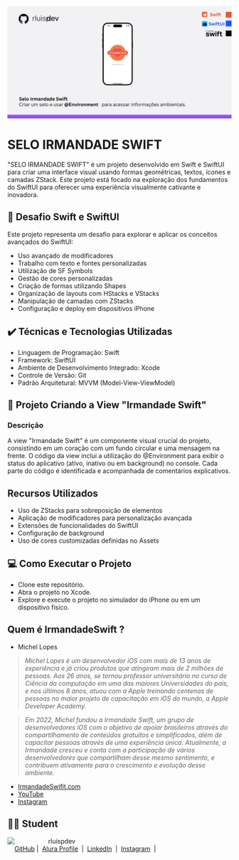 
![Template rluipdev](https://github.com/rluispdev/DesafioSeloIrmandadeSwift/blob/main/Template/rluispdev.png)
# SELO IRMANDADE SWIFT

"SELO IRMANDADE SWIFT" é um projeto desenvolvido em Swift e SwiftUI para criar uma interface visual usando formas geométricas, textos, ícones e camadas ZStack. Este projeto está focado na exploração dos fundamentos do SwiftUI para oferecer uma experiência visualmente cativante e inovadora.

## 🚀 Desafio Swift e SwiftUI

Este projeto representa um desafio para explorar e aplicar os conceitos avançados do SwiftUI:

- Uso avançado de modificadores
- Trabalho com texto e fontes personalizadas
- Utilização de SF Symbols
- Gestão de cores personalizadas
- Criação de formas utilizando Shapes
- Organização de layouts com HStacks e VStacks
- Manipulação de camadas com ZStacks
- Configuração e deploy em dispositivos iPhone

## ✔️ Técnicas e Tecnologias Utilizadas

- Linguagem de Programação: Swift
- Framework: SwiftUI
- Ambiente de Desenvolvimento Integrado: Xcode
- Controle de Versão: Git
- Padrão Arquitetural: MVVM (Model-View-ViewModel)

## 🎨  Projeto Criando a View "Irmandade Swift"
### Descrição

A view "Irmandade Swift" é um componente visual crucial do projeto, consistindo em um coração com um fundo circular e uma mensagem na frente. 
O código da view inclui a utilização do @Environment para exibir o status do aplicativo (ativo, inativo ou em background) no console. Cada 
parte do código é identificada e acompanhada de comentários explicativos.

## Recursos Utilizados

   - Uso de ZStacks para sobreposição de elementos
   - Aplicação de modificadores para personalização avançada
   - Extensões de funcionalidades do SwiftUI
   - Configuração de background
   - Uso de cores customizadas definidas no Assets

## 💻 Como Executar o Projeto

- Clone este repositório.
- Abra o projeto no Xcode.
-  Explore e execute o projeto no simulador do iPhone ou em um dispositivo físico.
  
 
## Quem é IrmandadeSwift ?
- Michel Lopes 

 >   _Michel Lopes é um desenvolvedor iOS com mais de 13 anos de experiência e já criou produtos que atingiram mais de 2 milhões de pessoas. Aos 26 anos, se tornou professor universitário
 no curso de Ciência da computação em uma das maiores Universidades do país, e nos últimos 8 anos, atuou com a Apple treinando centenas de pessoas no maior projeto de capacitação em iOS 
do mundo, a Apple Developer Academy._

  > _Em 2022, Michel fundou a Irmandade Swift, um grupo de desenvolvedores iOS com o objetivo de apoiar brasileiros através do compartilhamento de conteúdos gratuitos e simplificados, além
 de capacitar pessoas através de uma experiência única. Atualmente, a Irmandade cresceu e conta com a participação de vários desenvolvedores que compartilham desse mesmo sentimento, e
 contribuem ativamente para o crescimento e evolução desse ambiente._  
 
- [IrmandadeSwifit.com](https://www.irmandadeswift.com/sobre)
-  [YouTube](www.youtube.com/@irmandadeSwift)
-  [Instagram](https://www.instagram.com/irmandadeswift/)

## 👨‍💻 Student

<p>
    <img 
      align=left 
      margin=10 
      width=80 
      src="https://avatars.githubusercontent.com/u/128305083?s=96&v=4"
    />
    <p>&nbsp&nbsp&nbsprluispdev<br>
    &nbsp&nbsp&nbsp
    <a href="https://github.com/rluispdev">
    GitHub</a>&nbsp;|&nbsp;
     <a href="https://cursos.alura.com.br/user/rluisp"> Alura Profile</a>
&nbsp;|&nbsp;
    <a href="https://www.linkedin.com/in/rafael-luis-gonzaga-b11634186/">LinkedIn</a>
&nbsp;|&nbsp;
    <a href="https://www.instagram.com/rluispdevs?igsh=cnoxenpmaHY1amE0&utm_source=qr">
    Instagram</a>
&nbsp;|&nbsp;</p>
</p>
<br/><br/>
<p>

